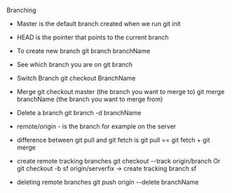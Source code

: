 Branching

- Master is the default branch created when we run git init

- HEAD is the pointer that points to the current branch

- To create new branch
  git branch branchName
  
- See which branch you are on
  git branch
  
- Switch Branch
  git checkout BranchName 
  
- Merge
  git checkout master (the branch you want to merge to)
  git merge branchName (the branch you want to merge from)
  
- Delete a branch
  git branch -d branchName
  
- remote/origin - is the branch for example on the server

- difference between git pull and git fetch is
  git pull == git fetch + git merge
  
- create remote tracking branches 
  git checkout --track origin/branch
  Or
  git checkout -b sf origin/serverfix -> create tracking branch sf
  
- deleting remote branches
  git push origin --delete branchName
 
